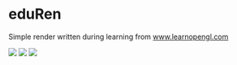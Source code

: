 # eduRen

Simple render written during learning from www.learnopengl.com

![](https://github.com/m16a/eduRen/tree/master/images/shadow.png)
![](https://github.com/m16a/eduRen/tree/master/images/deferred.png)
![](https://github.com/m16a/eduRen/tree/master/images/ibl.png)


